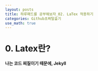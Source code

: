 ```yaml
---
layout: posts
title: 하루패드를 공부해보자_02. LaTex 적용하기 
categories: Github초짜탈출기
use_math: true
---
```


# 0. Latex란? 
#### 나는 코드 찌질이기 때문에, Jekyll
